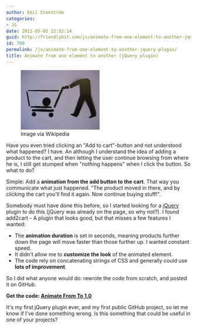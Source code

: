 ```yaml
---
author: Emil Stenström
categories:
- JS
date: 2011-05-05 22:52:14
guid: http://friendlybit.com/js/animate-from-one-element-to-another-jquery-plugin/
id: 700
permalink: /js/animate-from-one-element-to-another-jquery-plugin/
title: Animate from one element to another (jQuery plugin)
---
```


<div class="zemanta-img">
  <figure style="width: 215px" class="wp-caption alignright"><a href="http://commons.wikipedia.org/wiki/File:Stencil_shopping_cart.jpg"><img title="Stencil of a shopping cart with the head of th..." src="/files/post-media/300px-Stencil_shopping_cart31.jpg" alt="Stencil of a shopping cart with the head of th..." width="215" height="162" /></a><figcaption class="wp-caption-text">Image via Wikipedia</figcaption></figure>
</div>

Have you even tried clicking an "Add to cart"-button and not understood what happened? I have. An although I understand the idea of adding a product to the cart, and then letting the user continue browsing from where he is, I still get stumped when "nothing happens" when I click the button. So what to do?

Simple: Add a **animation from the add button to the cart**. That way you communicate what just happened. "The product moved in there, and by clicking the cart you'll find it again. Now continue buying stuff!".

Somebody must have done this before, so I started looking for a <a class="zem_slink" title="JQuery" rel="homepage" href="http://jquery.com/">jQuery</a> plugin to do this (jQuery was already on the page, so why not?). I found add2cart - A plugin that looks good, but that misses a few features I wanted:

  * The **animation duration** is set in seconds, meaning products further down the page will move faster than those further up. I wanted constant speed.
  * It didn't allow me to **customize the look** of the animated element.
  * The code rely on concatenating strings of CSS and generally could use **lots of improvement**.

So I did what anyone would do: rewrote the code from scratch, and posted it on GitHub.

**Get the code: [Animate From To 1.0](https://github.com/EmilStenstrom/jQuery-animate_from_to)**

It's my first jQuery plugin ever, and my first public GitHub project, so let me know if I've done something wrong. Is this something that could be useful in one of your projects?
